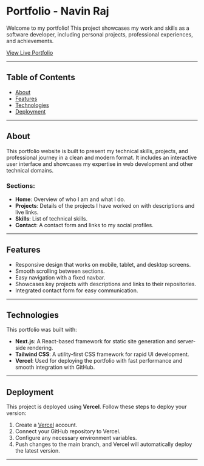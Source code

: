 # Portfolio - Navin Raj

Welcome to my portfolio! This project showcases my work and skills as a software developer, including personal projects, professional experiences, and achievements.

[View Live Portfolio](https://navinraj-portfolio.vercel.app/)

---

## Table of Contents
- [About](#about)
- [Features](#features)
- [Technologies](#technologies)
- [Deployment](#deployment)

---

## About

This portfolio website is built to present my technical skills, projects, and professional journey in a clean and modern format. It includes an interactive user interface and showcases my expertise in web development and other technical domains.

### Sections:
- **Home**: Overview of who I am and what I do.
- **Projects**: Details of the projects I have worked on with descriptions and live links.
- **Skills**: List of technical skills.
- **Contact**: A contact form and links to my social profiles.

---

## Features

- Responsive design that works on mobile, tablet, and desktop screens.
- Smooth scrolling between sections.
- Easy navigation with a fixed navbar.
- Showcases key projects with descriptions and links to their repositories.
- Integrated contact form for easy communication.

---

## Technologies

This portfolio was built with:

- **Next.js**: A React-based framework for static site generation and server-side rendering.
- **Tailwind CSS**: A utility-first CSS framework for rapid UI development.
- **Vercel**: Used for deploying the portfolio with fast performance and smooth integration with GitHub.

---

## Deployment

This project is deployed using **Vercel**. Follow these steps to deploy your version:

1. Create a [Vercel](https://vercel.com/) account.
2. Connect your GitHub repository to Vercel.
3. Configure any necessary environment variables.
4. Push changes to the main branch, and Vercel will automatically deploy the latest version.

---
